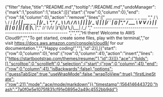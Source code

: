 {"filter":false,"title":"README.md","tooltip":"/README.md","undoManager":{"mark":1,"position":1,"stack":[[{"start":{"row":0,"column":0},"end":{"row":14,"column":0},"action":"remove","lines":["         ___        ______     ____ _                 _  ___  ","        / \\ \\      / / ___|   / ___| | ___  _   _  __| |/ _ \\ ","       / _ \\ \\ /\\ / /\\___ \\  | |   | |/ _ \\| | | |/ _` | (_) |","      / ___ \\ V  V /  ___) | | |___| | (_) | |_| | (_| |\\__, |","     /_/   \\_\\_/\\_/  |____/   \\____|_|\\___/ \\__,_|\\__,_|  /_/ "," ----------------------------------------------------------------- ","","","Hi there! Welcome to AWS Cloud9!","","To get started, create some files, play with the terminal,","or visit https://docs.aws.amazon.com/console/cloud9/ for our documentation.","","Happy coding!",""],"id":2}],[{"start":{"row":0,"column":0},"end":{"row":0,"column":41},"action":"insert","lines":["https://startbootstrap.com/themes/resume/"],"id":3}]]},"ace":{"folds":[],"scrolltop":0,"scrollleft":0,"selection":{"start":{"row":0,"column":41},"end":{"row":0,"column":41},"isBackwards":false},"options":{"guessTabSize":true,"useWrapMode":false,"wrapToView":true},"firstLineState":{"row":211,"mode":"ace/mode/markdown"}},"timestamp":1564146443720,"hash":"7a0f0e5e1075f831cf91e0895e2a49c4552bb9dd"}